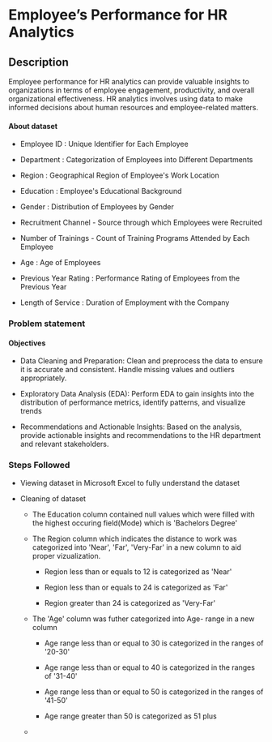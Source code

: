# Employee’s Performance for HR Analytics


## Description
Employee performance for HR analytics can provide valuable insights to organizations in terms of employee engagement, productivity, and overall organizational effectiveness. HR analytics involves using data to make informed decisions about human resources and employee-related matters. 

  #### About dataset

  -  Employee ID : Unique Identifier for Each Employee

  - Department  : Categorization of Employees into Different Departments

  - Region : Geographical Region of Employee's Work Location

  - Education : Employee's Educational Background

  - Gender : Distribution of Employees by Gender

  - Recruitment Channel - Source through which Employees were Recruited

  - Number of Trainings - Count of Training Programs Attended by Each Employee
  
  -  Age : Age of Employees

  - Previous Year Rating : Performance Rating of Employees from the Previous Year

  - Length of Service : Duration of Employment with the Company
  
### Problem statement
 




#### Objectives 
- Data Cleaning and Preparation: Clean and preprocess the data to ensure it is accurate and consistent. Handle missing values and outliers appropriately.

- Exploratory Data Analysis (EDA): Perform EDA to gain insights into the distribution of performance metrics, identify patterns, and visualize trends

- Recommendations and Actionable Insights: Based on the analysis, provide actionable insights and recommendations to the HR department and relevant stakeholders. 

### Steps Followed

- Viewing dataset in Microsoft Excel to fully understand the dataset

- Cleaning of dataset
  - The Education column contained null values which were filled with the highest occuring field(Mode) which is 'Bachelors Degree'

  - The Region column which indicates the distance to work was categorized into 'Near', 'Far', 'Very-Far' in a new column to aid proper vizualization.

      - Region less than or equals to 12 is categorized as 'Near'

      - Region less than or equals to 24 is categorized as 'Far'

      - Region greater than 24 is categorized as 'Very-Far'

  - The 'Age' column was futher categorized into Age- range in a new column
    
    - Age range less than or equal to 30 is categorized in the ranges of '20-30'

    - Age range less than or equal to 40 is categorized in the ranges of '31-40'

    - Age range less than or equal to 50 is categorized in the ranges of '41-50'

    - Age range greater than 50 is categorized as 51 plus

  - 
